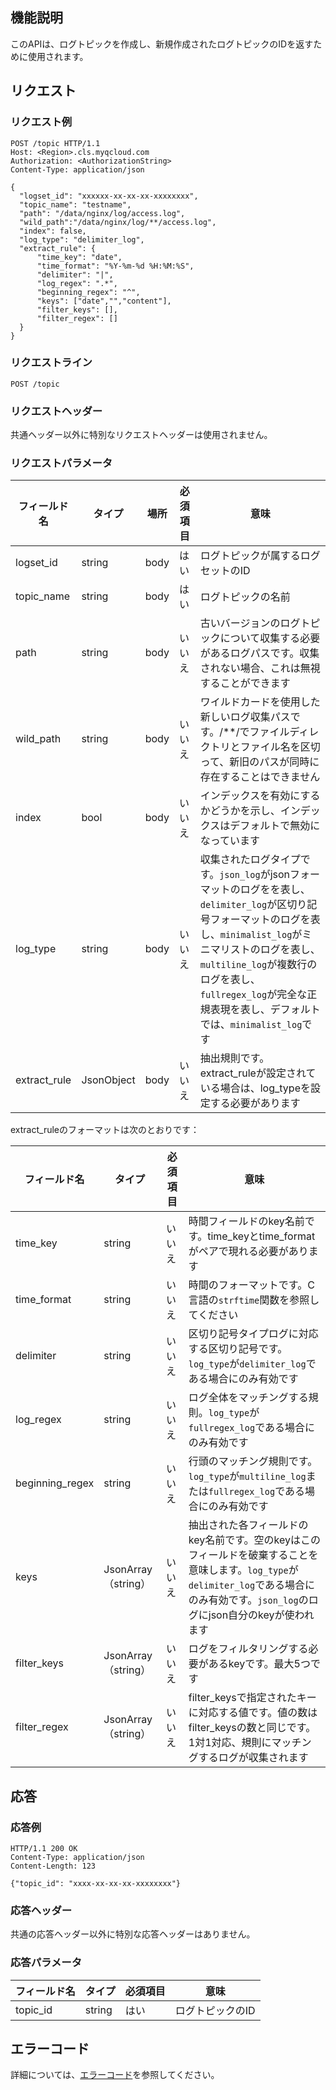 ## 機能説明

このAPIは、ログトピックを作成し、新規作成されたログトピックのIDを返すために使用されます。

## リクエスト

### リクエスト例

```
POST /topic HTTP/1.1
Host: <Region>.cls.myqcloud.com
Authorization: <AuthorizationString>
Content-Type: application/json

{
  "logset_id": "xxxxxx-xx-xx-xx-xxxxxxxx",
  "topic_name": "testname",
  "path": "/data/nginx/log/access.log",
  "wild_path":"/data/nginx/log/**/access.log",
  "index": false,
  "log_type": "delimiter_log",
  "extract_rule": {
      "time_key": "date",
      "time_format": "%Y-%m-%d %H:%M:%S",
      "delimiter": "|",
      "log_regex": ".*",
      "beginning_regex": "^",
      "keys": ["date","","content"],
      "filter_keys": [],
      "filter_regex": []
  }
}
```

### リクエストライン

```
POST /topic
```

### リクエストヘッダー

共通ヘッダー以外に特別なリクエストヘッダーは使用されません。

### リクエストパラメータ

| フィールド名         |  タイプ  | 場所  |必須項目 | 意味                                                         |
| ------------ | ---------- | ---- | ---- | ------------------------------------------------------------ |
| logset_id    | string     | body | はい   | ログトピックが属するログセットのID                                    |
| topic_name   | string     | body | はい   | ログトピックの名前                                               |
| path         | string     | body | いいえ   | 古いバージョンのログトピックについて収集する必要があるログパスです。収集されない場合、これは無視することができます                   |
| wild_path    | string     | body | いいえ   | ワイルドカードを使用した新しいログ収集パスです。/\*\*/でファイルディレクトリとファイル名を区切って、新旧のパスが同時に存在することはできません  |
| index        | bool       | body | いいえ   | インデックスを有効にするかどうかを示し、インデックスはデフォルトで無効になっています                                       |
| log_type     | string     | body | いいえ   | 収集されたログタイプです。`json_log`がjsonフォーマットのログをを表し、`delimiter_log`が区切り記号フォーマットのログを表し、`minimalist_log`がミニマリストのログを表し、`multiline_log`が複数行のログを表し、`fullregex_log`が完全な正規表現を表し、デフォルトでは、`minimalist_log`です |
| extract_rule | JsonObject | body | いいえ   | 抽出規則です。extract_ruleが設定されている場合は、log_typeを設定する必要があります       |

extract_ruleのフォーマットは次のとおりです：

| フィールド名         |  タイプ              |必須項目 | 意味                                                         |
| --------------- | ----------------- | -------- | ------------------------------------------------------------ |
| time_key        | string            | いいえ       | 時間フィールドのkey名前です。time_keyとtime_formatがペアで現れる必要があります         |
| time_format     | string            | いいえ       | 時間のフォーマットです。C言語の`strftime`関数を参照してください  |
| delimiter       | string            | いいえ       | 区切り記号タイプログに対応する区切り記号です。`log_type`が`delimiter_log`である場合にのみ有効です |
| log_regex       | string            | いいえ       | ログ全体をマッチングする規則。`log_type`が`fullregex_log`である場合にのみ有効です      |
| beginning_regex | string            | いいえ       | 行頭のマッチング規則です。`log_type`が`multiline_log`または`fullregex_log`である場合にのみ有効です |
| keys            | JsonArray（string） | いいえ       | 抽出された各フィールドのkey名前です。空のkeyはこのフィールドを破棄することを意味します。`log_type`が`delimiter_log`である場合にのみ有効です。`json_log`のログにjson自分のkeyが使われます |
| filter_keys     | JsonArray（string） | いいえ       | ログをフィルタリングする必要があるkeyです。最大5つです                                   |
| filter_regex    | JsonArray（string） | いいえ       | filter_keysで指定されたキーに対応する値です。値の数はfilter_keysの数と同じです。1対1対応、規則にマッチングするログが収集されます |

## 応答

### 応答例

```
HTTP/1.1 200 OK
Content-Type: application/json
Content-Length: 123

{"topic_id": "xxxx-xx-xx-xx-xxxxxxxx"}
```

### 応答ヘッダー

共通の応答ヘッダー以外に特別な応答ヘッダーはありません。

### 応答パラメータ

| フィールド名   | タイプ   | 必須項目 | 意味          |
| -------- | ------ | ---- | ------------- |
| topic_id | string | はい   | ログトピックのID |

## エラーコード

詳細については、[エラーコード](https://cloud.tencent.com/document/product/614/12402)を参照してください。

